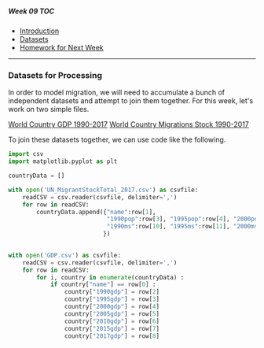 ##### Week 09 TOC
- [Introduction](readme.md)
- [Datasets](datasets.md)
- [Homework for Next Week](homework.md)

-----

### Datasets for Processing

In order to model migration, we will need to accumulate a bunch of independent datasets and attempt to join them together. For this week, let's work on two simple files.

[World Country GDP 1990-2017](gdp.csv)
[World Country Migrations Stock 1990-2017](UN_MigrantStockTotal_2017.csv)

To join these datasets together, we can use code like the following.

```python
import csv
import matplotlib.pyplot as plt

countryData = []

with open('UN_MigrantStockTotal_2017.csv') as csvfile:
    readCSV = csv.reader(csvfile, delimiter=',')
    for row in readCSV:
        countryData.append({"name":row[1], 
                            "1990pop":row[3], "1995pop":row[4], "2000pop":row[5], "2005pop":row[6],"2010pop":row[7],"2015pop":row[8],"2017pop":row[9],
                            "1990ms":row[10], "1995ms":row[11], "2000ms":row[12], "2005ms":row[13],"2010ms":row[14],"2015ms":row[15],"2017ms":row[16]
                           })
        

with open('GDP.csv') as csvfile:
    readCSV = csv.reader(csvfile, delimiter=',')
    for row in readCSV:
        for i, country in enumerate(countryData) :
            if country["name"] == row[0] :
                country["1990gdp"] = row[2]
                country["1995gdp"] = row[3]
                country["2000gdp"] = row[4]
                country["2005gdp"] = row[5]
                country["2010gdp"] = row[6]                    
                country["2015gdp"] = row[7]
                country["2017gdp"] = row[8] 
```
